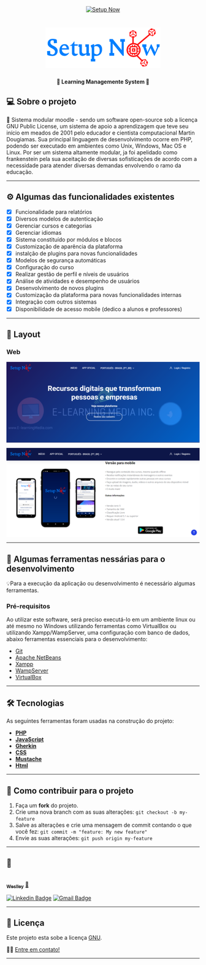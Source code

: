 <p align="center">
  <a href="http://lms.setupnow.com.br">
    <img alt="Setup Now" src="https://img.shields.io/badge/Feito%20por-SetupNow-%237519C1">
  </a>
 
</p>
<h1 align="center">
    <a href="https://setupnow.com.br" target="_blank">
    <img alt="Setup Now" title="#NextLevelWeek" src="./assets/logo_setupnow.png" width="300px"/>
    </a>
</h1>

<h4 align="center"> 
	🚧  Learning Managemente System 🚧
</h4>

## 💻 Sobre o projeto

🧭 Sistema modular moodle - sendo um software open-source sob a licença GNU Public License, um sistema de apoio a aprendizagem que teve seu início em meados de 2001 pelo educador e cientista computacional Martin Dougiamas. Sua principal linguagem de desenvolvimento ocorre em PHP, podendo ser executado em ambientes como Unix, Windows, Mac OS e Linux. Por ser um sistema altamente modular, ja foi apelidado como frankenstein pela sua aceitação de diversas sofisticações de acordo com a necessidade para atender diversas demandas envolvendo o ramo da educação.

---

## ⚙️ Algumas das funcionalidades existentes

- [x] Funcionalidade para relatórios
- [x] Diversos modelos de autenticação
- [x] Gerenciar cursos e categorias
- [x] Gerenciar idiomas
- [x] Sistema constituído por módulos e blocos
- [x] Customização de aparência da plataforma
- [x] instalção de plugins para novas funcionalidades
- [x] Modelos de segurança automáticas
- [x] Configuração do curso
- [x] Realizar gestão de perfil e níveis de usuários
- [x] Análise de atividades e desempenho de usuários
- [x] Desenvolvimento de novos plugins
- [x] Customização da plataforma para novas funcionalidades internas
- [x] Integração com outros sistemas
- [x] Disponibilidade de acesso mobile (dedico a alunos e professores)

---

## 🎨 Layout

### Web

<p align="center" style="display: flex; align-items: flex-start; justify-content: center;">
  <img alt="NextLevelWeek" title="#Home Setup Now" src="./assets/home_lms_setupnow.PNG" width="700px">
</p>

<p align="center" style="display: flex; align-items: flex-start; justify-content: center;">
  <img alt="NextLevelWeek" title="#Home Setup Now" src="./assets/scroll_lms_setupnow.PNG" width="700px">
</p>

---

## 🚀 Algumas ferramentas nessárias para o desenvolvimento

💡Para a execução da aplicação ou desenvolvimento é necessário algumas ferramentas.

### Pré-requisitos

Ao utilizar este software, será preciso executá-lo em um ambiente linux ou até mesmo no Windows utilizando ferramentas como VirtualBox ou utilizando Xampp/WampServer, uma configuração com banco de dados, abaixo ferramentas essenciais para o desenvolvimento:
- [Git](https://git-scm.com)
- [Apache NetBeans](https://netbeans.apache.org/download/index.html)
- [Xampp](https://www.apachefriends.org/pt_br/index.html)
- [WampServer](https://www.wampserver.com/en/)
- [VirtualBox](https://www.virtualbox.org/)

---

## 🛠 Tecnologias

As seguintes ferramentas foram usadas na construção do projeto:

- **[PHP](https://www.php.net/manual/pt_BR/intro-whatis.php)**
- **[JavaScript](https://developer.mozilla.org/pt-BR/docs/Web/JavaScript/Guide)**
- **[Gherkin](https://cucumber.io/docs/gherkin/)**
- **[CSS](https://developer.mozilla.org/pt-BR/docs/Web/CSS)**
- **[Mustache](https://mustache.github.io/)**
- **[Html](https://developer.mozilla.org/pt-BR/docs/Web/HTML)**

---

## 💪 Como contribuir para o projeto

1. Faça um **fork** do projeto.
2. Crie uma nova branch com as suas alterações: `git checkout -b my-feature`
3. Salve as alterações e crie uma mensagem de commit contando o que você fez: `git commit -m "feature: My new feature"`
4. Envie as suas alterações: `git push origin my-feature`

---

## 🦸

<a href="https://setupnow.com.br/portfolio.html#portifolio">
 <img style="border-radius: 50%;" src="https://avatars.githubusercontent.com/u/54604241?s=460&u=ba776a23bd6504933937ebfc722ff9023c0abe29&v=4" width="100px;" alt=""/>
 <br />
 <sub><b>Weslley</b></sub></a> <a href="https://setupnow.com.br/portfolio.html#portifolio" title="Setup Now">🚀</a>
 <br />

[![Linkedin Badge](https://img.shields.io/badge/-Weslley-blue?style=flat-square&logo=Linkedin&logoColor=white&link=https://www.linkedin.com/in/weslley-bezerra-451576125/)](https://www.linkedin.com/in/weslley-bezerra-451576125/)
[![Gmail Badge](https://img.shields.io/badge/-weslleybezerra95@gmail.com-c14438?style=flat-square&logo=Gmail&logoColor=white&link=mailto:weslleybezerra95@gmail.com)](mailto:weslleybezerra95@gmail.com)

---

## 📝 Licença

Este projeto esta sobe a licença [GNU](https://github.com/Weslley95/lms_setupnow_3.11/blob/master/moodle/COPYING.txt).

👋🏽 [Entre em contato!](https://www.linkedin.com/in/weslley-bezerra-451576125/)

---
